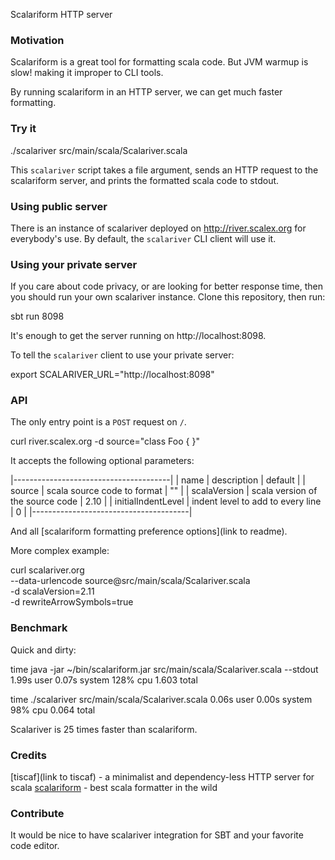 Scalariform HTTP server

### Motivation

Scalariform is a great tool for formatting scala code. 
But JVM warmup is slow! making it improper to CLI tools.

By running scalariform in an HTTP server, we can get much faster formatting.

### Try it

  ./scalariver src/main/scala/Scalariver.scala

This `scalariver` script takes a file argument,
sends an HTTP request to the scalariform server,
and prints the formatted scala code to stdout.

### Using public server

There is an instance of scalariver deployed on http://river.scalex.org for everybody's use.
By default, the `scalariver` CLI client will use it. 

### Using your private server

If you care about code privacy, or are looking for better response time,
then you should run your own scalariver instance.
Clone this repository, then run:

  sbt run 8098

It's enough to get the server running on http://localhost:8098.

To tell the `scalariver` client to use your private server:

  export SCALARIVER_URL="http://localhost:8098"

### API

The only entry point is a `POST` request on `/`.

  curl river.scalex.org -d source="class Foo { }"

It accepts the following optional parameters:

|---------------------------------------|
| name | description | default |
| source | scala source code to format | "" |
| scalaVersion | scala version of the source code | 2.10 |
| initialIndentLevel | indent level to add to every line | 0 |
|---------------------------------------|

And all [scalariform formatting preference options](link to readme).

More complex example:

  curl scalariver.org \
    --data-urlencode source@src/main/scala/Scalariver.scala \
    -d scalaVersion=2.11 \
    -d rewriteArrowSymbols=true

### Benchmark

Quick and dirty: 

  time java -jar ~/bin/scalariform.jar src/main/scala/Scalariver.scala --stdout  
  1.99s user 0.07s system 128% cpu 1.603 total

  time ./scalariver src/main/scala/Scalariver.scala
  0.06s user 0.00s system 98% cpu 0.064 total

Scalariver is 25 times faster than scalariform.

### Credits

[tiscaf](link to tiscaf) - a minimalist and dependency-less HTTP server for scala
[scalariform](link) - best scala formatter in the wild

### Contribute

It would be nice to have scalariver integration for SBT and your favorite code editor.
